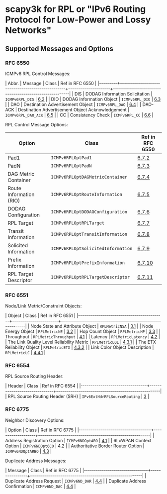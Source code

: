 # scapy3k for RPL or "IPv6 Routing Protocol for Low-Power and Lossy Networks" #

## Supported Messages and Options ##

### RFC 6550 ###

ICMPv6 RPL Control Messages:

| Abbr.   | Message                                          | Class               | Ref in RFC 6550                                       |
|---------+--------------------------------------------------+---------------------+--------------------------------------------------------|
| DIS     | DODAG Information Solicitation                   | `ICMPv6RPL_DIS`     | [6.2](https://tools.ietf.org/html/rfc6550#section-6.2) |
| DIO     | DODAG Information Object                         | `ICMPv6RPL_DIO`     | [6.3](https://tools.ietf.org/html/rfc6550#section-6.3) |
| DAO     | Destination Advertisement Object                 | `ICMPv6RPL_DAO`     | [6.4](https://tools.ietf.org/html/rfc6550#section-6.4) |
| DAO-ACK | Destination Advertisement Object Acknowledgement | `ICMPv6RPL_DAO_ACK` | [6.5](https://tools.ietf.org/html/rfc6550#section-6.5) |
| CC      | Consistency Check                                | `ICMPv6RPL_CC`      | [6.6](https://tools.ietf.org/html/rfc6550#section-6.6) |

RPL Control Message Options:

| Option                  | Class                              | Ref in RFC 6550                                             |
|-------------------------|------------------------------------|--------------------------------------------------------------|
| Pad1                    | `ICMPv6RPLOptPad1`                 | [6.7.2](https://tools.ietf.org/html/rfc6550#section-6.7.2)   |
| PadN                    | `ICMPv6RPLOptPadN`                 | [6.7.3](https://tools.ietf.org/html/rfc6550#section-6.7.3)   |
| DAG Metric Container    | `ICMPv6RPLOptDAGMetricContainer`   | [6.7.4](https://tools.ietf.org/html/rfc6550#section-6.7.4)   |
| Route Information (RIO) | `ICMPv6RPLOptRouteInformation`     | [6.7.5](https://tools.ietf.org/html/rfc6550#section-6.7.5)   |
| DODAG Configuration     | `ICMPv6RPLOptDODAGConfiguration`   | [6.7.6](https://tools.ietf.org/html/rfc6550#section-6.7.6)   |
| RPL Target              | `ICMPv6RPLOptRPLTarget`            | [6.7.7](https://tools.ietf.org/html/rfc6550#section-6.7.7)   |
| Transit Information     | `ICMPv6RPLOptTransitInformation`   | [6.7.8](https://tools.ietf.org/html/rfc6550#section-6.7.8)   |
| Solicited Information   | `ICMPv6RPLOptSolicitedInformation` | [6.7.9](https://tools.ietf.org/html/rfc6550#section-6.7.9)   |
| Prefix Information      | `ICMPv6RPLOptPrefixInformation`    | [6.7.10](https://tools.ietf.org/html/rfc6550#section-6.7.10) |
| RPL Target Descriptor   | `ICMPv6RPLOptRPLTargetDescriptor`  | [6.7.11](https://tools.ietf.org/html/rfc6550#section-6.7.11) |

### RFC 6551 ###

Node/Link Metric/Constraint Objects:

| Object                                    | Class                 | Ref in RFC 6551                                           |
|-------------------------------------------+-----------------------+------------------------------------------------------------|
| Node State and Attribute Object           | `RPLMetricNSA`        | [3.1](https://tools.ietf.org/html/rfc6551#section-3.1)     |
| Node Energy Object                        | `RPLMetricNE`         | [3.2](https://tools.ietf.org/html/rfc6551#section-3.2)     |
| Hop Count Object                          | `RPLMetricHP`         | [3.3](https://tools.ietf.org/html/rfc6551#section-3.3)     |
| Throughput                                | `RPLMetricThroughput` | [4.1](https://tools.ietf.org/html/rfc6551#section-4.1)     |
| Latency                                   | `RPLMetricLatency`    | [4.2](https://tools.ietf.org/html/rfc6551#section-4.2)     |
| The Link Quality Level Reliability Metric | `RPLMetricLQL`        | [4.3.1](https://tools.ietf.org/html/rfc6551#section-4.3.1) |
| The ETX Reliability Object                | `RPLMetricETX`        | [4.3.2](https://tools.ietf.org/html/rfc6551#section-4.3.2) |
| Link Color Object Description             | `RPLMetricLC`         | [4.4.1](https://tools.ietf.org/html/rfc6551#section-4.4.1) |

### RFC 6554 ###

RPL Source Routing Header:

| Header                          | Class                        | Ref in RFC 6554                                   |
|---------------------------------+------------------------------+----------------------------------------------------|
| RPL Source Routing Header (SRH) | `IPv6ExtHdrRPLSourceRouting` | [3](https://tools.ietf.org/html/rfc6554#section-3) |

### RFC 6775 ###

Neighbor Discovery Options:

| Option                             | Class             | Ref in RFC 6775                                       |
|------------------------------------+-------------------+--------------------------------------------------------|
| Address Registration Option        | `ICMPv6NDOptARO`  | [4.1](https://tools.ietf.org/html/rfc6775#section-4.1) |
| 6LoWPAN Context Option             | `ICMPv6NDOpt6CO`  | [4.2](https://tools.ietf.org/html/rfc6775#section-4.2) |
| Authoritative Border Router Option | `ICMPv6NDOptARBO` | [4.3](https://tools.ietf.org/html/rfc6775#section-4.3) |

Duplicate Address Messages:

| Message                        | Class          | Ref in RFC 6775                                        |
|--------------------------------+----------------+--------------------------------------------------------|
| Duplicate Address Request      | `ICMPv6ND_DAR` | [4.4](https://tools.ietf.org/html/rfc6775#section-4.4) |
| Duplicate Address Confirmation | `ICMPv6ND_DAC` | [4.4](https://tools.ietf.org/html/rfc6775#section-4.4) |
